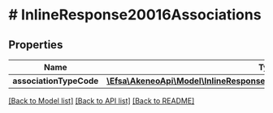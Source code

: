 # # InlineResponse20016Associations

## Properties

Name | Type | Description | Notes
------------ | ------------- | ------------- | -------------
**associationTypeCode** | [**\Efsa\AkeneoApi\Model\InlineResponse20016AssociationsAssociationTypeCode**](InlineResponse20016AssociationsAssociationTypeCode.md) |  | [optional]

[[Back to Model list]](../../README.md#models) [[Back to API list]](../../README.md#endpoints) [[Back to README]](../../README.md)
